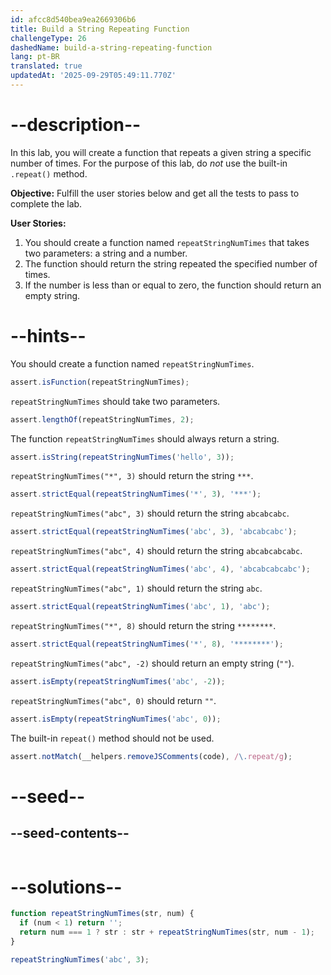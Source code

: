 ```yaml
---
id: afcc8d540bea9ea2669306b6
title: Build a String Repeating Function
challengeType: 26
dashedName: build-a-string-repeating-function
lang: pt-BR
translated: true
updatedAt: '2025-09-29T05:49:11.770Z'
---
```


# --description--

In this lab, you will create a function that repeats a given string a specific number of times. For the purpose of this lab, do _not_ use the built-in `.repeat()` method.

**Objective:** Fulfill the user stories below and get all the tests to pass to complete the lab.

**User Stories:**

1. You should create a function named `repeatStringNumTimes` that takes two parameters: a string and a number.
2. The function should return the string repeated the specified number of times.
3. If the number is less than or equal to zero, the function should return an empty string.

# --hints--

You should create a function named `repeatStringNumTimes`.

```js
assert.isFunction(repeatStringNumTimes);
```

`repeatStringNumTimes` should take two parameters.

```js
assert.lengthOf(repeatStringNumTimes, 2);
```

The function `repeatStringNumTimes` should always return a string.

```js
assert.isString(repeatStringNumTimes('hello', 3));
```

`repeatStringNumTimes("*", 3)` should return the string `***`.

```js
assert.strictEqual(repeatStringNumTimes('*', 3), '***');
```

`repeatStringNumTimes("abc", 3)` should return the string `abcabcabc`.

```js
assert.strictEqual(repeatStringNumTimes('abc', 3), 'abcabcabc');
```

`repeatStringNumTimes("abc", 4)` should return the string `abcabcabcabc`.

```js
assert.strictEqual(repeatStringNumTimes('abc', 4), 'abcabcabcabc');
```

`repeatStringNumTimes("abc", 1)` should return the string `abc`.

```js
assert.strictEqual(repeatStringNumTimes('abc', 1), 'abc');
```

`repeatStringNumTimes("*", 8)` should return the string `********`.

```js
assert.strictEqual(repeatStringNumTimes('*', 8), '********');
```

`repeatStringNumTimes("abc", -2)` should return an empty string (`""`).

```js
assert.isEmpty(repeatStringNumTimes('abc', -2));
```

`repeatStringNumTimes("abc", 0)` should return `""`.

```js
assert.isEmpty(repeatStringNumTimes('abc', 0));
```

The built-in `repeat()` method should not be used.

```js
assert.notMatch(__helpers.removeJSComments(code), /\.repeat/g);
```

# --seed--

## --seed-contents--

```js

```

# --solutions--

```js
function repeatStringNumTimes(str, num) {
  if (num < 1) return '';
  return num === 1 ? str : str + repeatStringNumTimes(str, num - 1);
}

repeatStringNumTimes('abc', 3);
```
